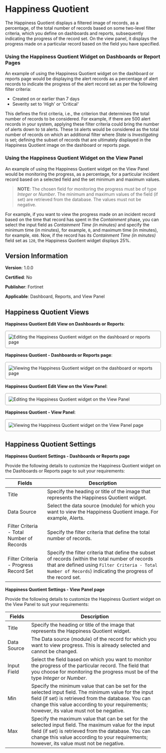 # Happiness Quotient

The Happiness Quotient displays a filtered image of records, as a percentage, of the total number of records based on some two-level filter criteria, which you define on dashboards and reports, subsequently indicating the progress of the record set. On the view panel, it displays the progress made on a particular record based on the field you have specified.

### Using the Happiness Quotient Widget on Dashboards or Report Pages

An example of using the Happiness Quotient widget on the dashboard or reports page would be displaying the alert records as a percentage of alert records to indicate the progress of the alert record set as per the following filter criteria:

- Created on or earlier than 7 days
- Severity set to 'High' or 'Critical' 

This defines the first criteria, i.e., the criterion that determines the total number of records to be considered. For example, if there are 500 alert records in your system, applying these filter criteria could bring the number of alerts down to `58` alerts. These `58` alerts would be considered as the total number of records on which an additional filter where *State* is *Investigating* is set; defining the subset of records that are ultimately displayed in the Happiness Quotient image on the dashboard or reports page.

### Using the Happiness Quotient Widget on the View Panel

An example of using the Happiness Quotient widget on the View Panel would be monitoring the progress, as a percentage, for a particular incident record based on a selected field and the set minimum and maximum values. 

> **NOTE**: The chosen field for monitoring the progress must be of type *Integer* or *Number*. The minimum and maximum values of the field (if set) are retrieved from the database. The values must not be negative.
>

For example, if you want to view the progress made on an incident record based on the time that record has spent in the *Containment* phase, you can select the input field as *Containment Time (in minutes)* and specify the minimum time (in minutes), for example, `0`, and maximum time (in minutes), for example, `480`. Now, if the record has its *Containment Time (in minutes)* field set as `120`, the  Happiness Quotient widget displays 25%.

## Version Information

**Version**: 1.0.0

**Certified**: No

**Publisher**: Fortinet  

**Applicable**: Dashboard, Reports, and View Panel

## Happiness Quotient Views

**Happiness Quotient Edit View on Dashboards or Reports**:

<img src="https://raw.githubusercontent.com/fortinet-fortisoar/widget-happiness-quotient/release/1.0.0/docs/media/hQ-edit-view-dashboard.png" alt="Editing the Happiness Quotient widget on the dashboard or reports page" style="border: 1px solid #A9A9A9; border-radius: 4px; padding: 10px; display: block; margin-left: auto; margin-right: auto;">

**Happiness Quotient - Dashboards or Reports page**:

<img src="https://raw.githubusercontent.com/fortinet-fortisoar/widget-happiness-quotient/release/1.0.0/docs/media/hQ-view-dashboard.png" alt="Viewing the Happiness Quotient widget on the dashboard or reports page" style="border: 1px solid #A9A9A9; border-radius: 4px; padding: 10px; display: block; margin-left: auto; margin-right: auto;">

**Happiness Quotient Edit View on the View Panel**:

<img src="https://raw.githubusercontent.com/fortinet-fortisoar/widget-happiness-quotient/release/1.0.0/docs/media/hQ-edit-view-viewPanel.png" alt="Editing the Happiness Quotient widget on the View Panel" style="border: 1px solid #A9A9A9; border-radius: 4px; padding: 10px; display: block; margin-left: auto; margin-right: auto;">

**Happiness Quotient - View Panel**:

<img src="https://raw.githubusercontent.com/fortinet-fortisoar/widget-happiness-quotient/release/1.0.0/docs/media/hQ-view-viewPanel.png" alt="Viewing the Happiness Quotient widget on the View Panel page" style="border: 1px solid #A9A9A9; border-radius: 4px; padding: 10px; display: block; margin-left: auto; margin-right: auto;">

## Happiness Quotient Settings

**Happiness Quotient Settings -  Dashboards or Reports page**  

Provide the following details to customize the Happiness Quotient widget on the Dashboards or Reports page to suit your requirements:

| Fields                                   | Description                              |
| ---------------------------------------- | ---------------------------------------- |
| Title                                    | Specify the heading or title of the image that represents the Happiness Quotient widget. |
| Data Source                              | Select the data source (module) for which you want to view the Happiness Quotient image. For example, Alerts. |
| Filter Criteria - Total Number of Records | Specify the filter criteria that define the total number of records. |
| Filter Criteria - Progress Record Set    | Specify the filter criteria that define the subset of records (within the total number of records that are defined using `Filter Criteria - Total Number of Records`) indicating the progress of the record set. |

**Happiness Quotient Settings - View Panel page**  

Provide the following details to customize the Happiness Quotient widget on the View Panel to suit your requirements:

| Fields      | Description                              |
| ----------- | ---------------------------------------- |
| Title       | Specify the heading or title of the image that represents the Happiness Quotient widget. |
| Data Source | The Data source (module) of the record for which you want to view progress. This is already selected and cannot be changed. |
| Input Field | Select the field based on which you want to monitor the progress of the particular record. The field that you choose for monitoring the progress must be of the type *Integer* or *Number*. |
| Min         | Specify the minimum value that can be set for the selected input field. The minimum value for the input field (if set) is retrieved from the database. You can change this value according to your requirements; however, its value must not be negative. |
| Max         | Specify the maximum value that can be set for the selected input field. The maximum value for the input field (if set) is retrieved from the database. You can change this value according to your requirements; however, its value must not be negative. |
